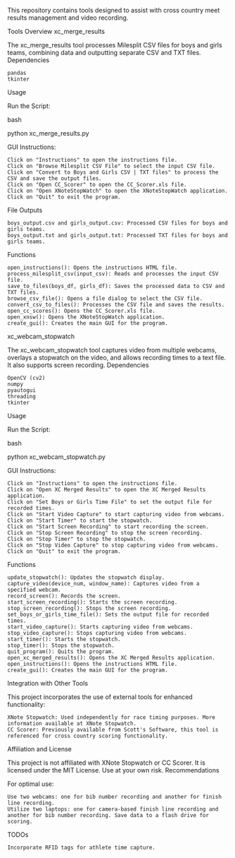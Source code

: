 This repository contains tools designed to assist with cross country meet results management and video recording.

Tools Overview
xc_merge_results

The xc_merge_results tool processes Milesplit CSV files for boys and girls teams, combining data and outputting separate CSV and TXT files.
Dependencies

    pandas
    tkinter

Usage

Run the Script:

bash

python xc_merge_results.py

GUI Instructions:

    Click on "Instructions" to open the instructions file.
    Click on "Browse Milesplit CSV File" to select the input CSV file.
    Click on "Convert to Boys and Girls CSV | TXT files" to process the CSV and save the output files.
    Click on "Open CC_Scorer" to open the CC_Scorer.xls file.
    Click on "Open XNoteStopWatch" to open the XNoteStopWatch application.
    Click on "Quit" to exit the program.

File Outputs

    boys_output.csv and girls_output.csv: Processed CSV files for boys and girls teams.
    boys_output.txt and girls_output.txt: Processed TXT files for boys and girls teams.

Functions

    open_instructions(): Opens the instructions HTML file.
    process_milesplit_csv(input_csv): Reads and processes the input CSV file.
    save_to_files(boys_df, girls_df): Saves the processed data to CSV and TXT files.
    browse_csv_file(): Opens a file dialog to select the CSV file.
    convert_csv_to_files(): Processes the CSV file and saves the results.
    open_cc_scores(): Opens the CC_Scorer.xls file.
    open_xnsw(): Opens the XNoteStopWatch application.
    create_gui(): Creates the main GUI for the program.

xc_webcam_stopwatch

The xc_webcam_stopwatch tool captures video from multiple webcams, overlays a stopwatch on the video, and allows recording times to a text file. It also supports screen recording.
Dependencies

    OpenCV (cv2)
    numpy
    pyautogui
    threading
    tkinter

Usage

Run the Script:

bash

python xc_webcam_stopwatch.py

GUI Instructions:

    Click on "Instructions" to open the instructions file.
    Click on "Open XC Merged Results" to open the XC Merged Results application.
    Click on "Set Boys or Girls Time File" to set the output file for recorded times.
    Click on "Start Video Capture" to start capturing video from webcams.
    Click on "Start Timer" to start the stopwatch.
    Click on "Start Screen Recording" to start recording the screen.
    Click on "Stop Screen Recording" to stop the screen recording.
    Click on "Stop Timer" to stop the stopwatch.
    Click on "Stop Video Capture" to stop capturing video from webcams.
    Click on "Quit" to exit the program.

Functions

    update_stopwatch(): Updates the stopwatch display.
    capture_video(device_num, window_name): Captures video from a specified webcam.
    record_screen(): Records the screen.
    start_screen_recording(): Starts the screen recording.
    stop_screen_recording(): Stops the screen recording.
    set_boys_or_girls_time_file(): Sets the output file for recorded times.
    start_video_capture(): Starts capturing video from webcams.
    stop_video_capture(): Stops capturing video from webcams.
    start_timer(): Starts the stopwatch.
    stop_timer(): Stops the stopwatch.
    quit_program(): Quits the program.
    open_xc_merged_results(): Opens the XC Merged Results application.
    open_instructions(): Opens the instructions HTML file.
    create_gui(): Creates the main GUI for the program.

Integration with Other Tools

This project incorporates the use of external tools for enhanced functionality:

    XNote Stopwatch: Used independently for race timing purposes. More information available at XNote Stopwatch.
    CC Scorer: Previously available from Scott's Software, this tool is referenced for cross country scoring functionality.

Affiliation and License

This project is not affiliated with XNote Stopwatch or CC Scorer. It is licensed under the MIT License. Use at your own risk.
Recommendations

For optimal use:

    Use two webcams: one for bib number recording and another for finish line recording.
    Utilize two laptops: one for camera-based finish line recording and another for bib number recording. Save data to a flash drive for scoring.

TODOs

    Incorporate RFID tags for athlete time capture.
